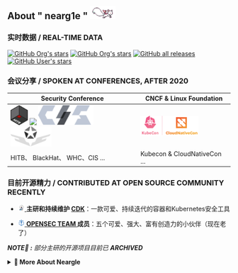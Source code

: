 ## About " nearg1e " <a href="https://github.com/neargle/"><img height="30" src="./mdimg/kyubey.gif"></a>

### 实时数据 / REAL-TIME DATA

[![GitHub Org's stars](https://img.shields.io/github/stars/cdk-team?label=%E2%AD%90%EF%B8%8F+CDK%27S%20STARS&style=flat-square)](https://github.com/cdk-team/CDK)
[![GitHub Org's stars](https://img.shields.io/github/stars/YSRC?label=%E2%AD%90%EF%B8%8F+LYSEC-PROJECT%27S%20STARS&style=flat-square)](https://github.com/neargle#profile-last)
[![GitHub all releases](https://img.shields.io/github/downloads/CDK-TEAM/CDK/total?label=%F0%9F%93%A6++RELEASE%20DOWNLOAD&style=flat-square&color=blue)](https://github.com/cdk-team/CDK/releases) 
[![GitHub User's stars](https://img.shields.io/github/stars/neargle?affiliations=OWNER%2CCOLLABORATOR%2CORGANIZATION_MEMBER&label=%E2%AD%90%EF%B8%8F+TOTAL%20STARS&style=flat-square)](https://github.com/neargle#profile-last)

### 会议分享 / SPOKEN AT CONFERENCES, AFTER 2020 


|Security Conference|CNCF & Linux Foundation|
|-|-|
|<img src="./mdimg/20220521123149.png" height="45"> <img src="https://user-images.githubusercontent.com/7868679/221470671-2ac40157-a72e-44c6-83e8-8286e1c7db6c.png" height="45"> <img src="./mdimg/20220521230036.png" height="45"> <img src="./mdimg/20220521225818.png" height="45">|<img src="./mdimg/20220521115419.png" height="45">|
|HITB、 BlackHat、 WHC、CIS ...|Kubecon & CloudNativeCon ...|
<table> 

<!-- &nbsp; <br> [![Spotify]()]() -->

### 目前开源精力 / CONTRIBUTED AT OPEN SOURCE COMMUNITY RECENTLY

- <p> <a href="https://github.com/cdk-team/CDK"> <img src="./mdimg/20220521230825.png" height="15"> </a> <b>主研和持续维护 <a href="https://github.com/cdk-team/CDK">CDK</a></b>：一款可爱、持续迭代的容器和Kubernetes安全工具</p>
- <p> <a href="https://github.com/opensec-cn"> <img src="./mdimg/20220521231424.png" height="15"> </a> <b><a href="https://github.com/opensec-cn">OPENSEC TEAM </a>成员</b>：五个可爱、强大、富有创造力的小伙伴（现在老了）</p>

***NOTE🔎 :** 部分主研的开源项目目前已 **ARCHIVED***

<details> 

<summary> <b> 🌱 More About Neargle </b> </summary>

<!-- more starts -->

不想写了，等有空 😴~

<!-- more ends -->

</details>

<div id="profile-last"></div>


<!--
**neargle/neargle** is a ✨ _special_ ✨ repository because its `README.md` (this file) appears on your GitHub profile.

Here are some ideas to get you started:

- 🔭 I’m currently working on ...
- 🌱 I’m currently learning ...
- 👯 I’m looking to collaborate on ...
- 🤔 I’m looking for help with ...
- 💬 Ask me about ...
- 📫 How to reach me: ...
- 😄 Pronouns: ...
- ⚡ Fun fact: ...
-->


